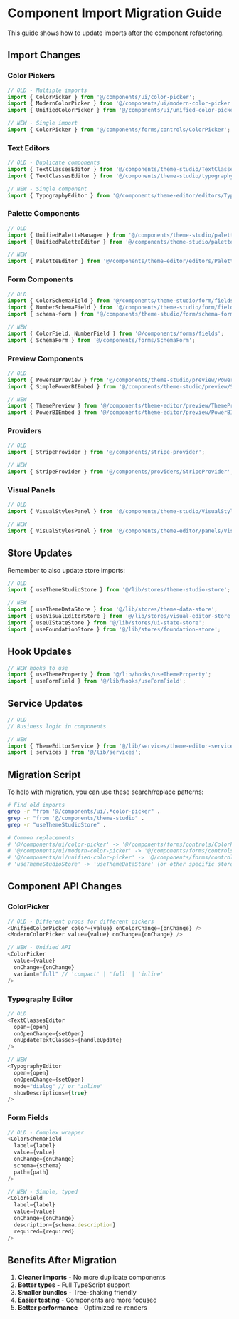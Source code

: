 # Component Import Migration Guide

This guide shows how to update imports after the component refactoring.

## Import Changes

### Color Pickers
```typescript
// OLD - Multiple imports
import { ColorPicker } from '@/components/ui/color-picker';
import { ModernColorPicker } from '@/components/ui/modern-color-picker';
import { UnifiedColorPicker } from '@/components/ui/unified-color-picker';

// NEW - Single import
import { ColorPicker } from '@/components/forms/controls/ColorPicker';
```

### Text Editors
```typescript
// OLD - Duplicate components
import { TextClassesEditor } from '@/components/theme-studio/TextClassesEditor';
import { TextClassesEditor } from '@/components/theme-studio/typography/TextClassesEditor';

// NEW - Single component
import { TypographyEditor } from '@/components/theme-editor/editors/TypographyEditor';
```

### Palette Components
```typescript
// OLD
import { UnifiedPaletteManager } from '@/components/theme-studio/palette/UnifiedPaletteManager';
import { UnifiedPaletteEditor } from '@/components/theme-studio/palette/UnifiedPaletteEditor';

// NEW
import { PaletteEditor } from '@/components/theme-editor/editors/PaletteEditor';
```

### Form Components
```typescript
// OLD
import { ColorSchemaField } from '@/components/theme-studio/form/fields/ColorSchemaField';
import { NumberSchemaField } from '@/components/theme-studio/form/fields/NumberSchemaField';
import { schema-form } from '@/components/theme-studio/form/schema-form';

// NEW
import { ColorField, NumberField } from '@/components/forms/fields';
import { SchemaForm } from '@/components/forms/SchemaForm';
```

### Preview Components
```typescript
// OLD
import { PowerBIPreview } from '@/components/theme-studio/preview/PowerBIPreview';
import { SimplePowerBIEmbed } from '@/components/theme-studio/preview/SimplePowerBIEmbed';

// NEW
import { ThemePreview } from '@/components/theme-editor/preview/ThemePreview';
import { PowerBIEmbed } from '@/components/theme-editor/preview/PowerBIEmbed';
```

### Providers
```typescript
// OLD
import { StripeProvider } from '@/components/stripe-provider';

// NEW
import { StripeProvider } from '@/components/providers/StripeProvider';
```

### Visual Panels
```typescript
// OLD
import { VisualStylesPanel } from '@/components/theme-studio/VisualStylesPanel';

// NEW
import { VisualStylesPanel } from '@/components/theme-editor/panels/VisualStylesPanel';
```

## Store Updates

Remember to also update store imports:

```typescript
// OLD
import { useThemeStudioStore } from '@/lib/stores/theme-studio-store';

// NEW
import { useThemeDataStore } from '@/lib/stores/theme-data-store';
import { useVisualEditorStore } from '@/lib/stores/visual-editor-store';
import { useUIStateStore } from '@/lib/stores/ui-state-store';
import { useFoundationStore } from '@/lib/stores/foundation-store';
```

## Hook Updates

```typescript
// NEW hooks to use
import { useThemeProperty } from '@/lib/hooks/useThemeProperty';
import { useFormField } from '@/lib/hooks/useFormField';
```

## Service Updates

```typescript
// OLD
// Business logic in components

// NEW
import { ThemeEditorService } from '@/lib/services/theme-editor-service';
import { services } from '@/lib/services';
```

## Migration Script

To help with migration, you can use these search/replace patterns:

```bash
# Find old imports
grep -r "from '@/components/ui/.*color-picker" .
grep -r "from '@/components/theme-studio" .
grep -r "useThemeStudioStore" .

# Common replacements
# '@/components/ui/color-picker' -> '@/components/forms/controls/ColorPicker'
# '@/components/ui/modern-color-picker' -> '@/components/forms/controls/ColorPicker'
# '@/components/ui/unified-color-picker' -> '@/components/forms/controls/ColorPicker'
# 'useThemeStudioStore' -> 'useThemeDataStore' (or other specific stores)
```

## Component API Changes

### ColorPicker
```typescript
// OLD - Different props for different pickers
<UnifiedColorPicker color={value} onColorChange={onChange} />
<ModernColorPicker value={value} onChange={onChange} />

// NEW - Unified API
<ColorPicker 
  value={value} 
  onChange={onChange}
  variant="full" // 'compact' | 'full' | 'inline'
/>
```

### Typography Editor
```typescript
// OLD
<TextClassesEditor 
  open={open}
  onOpenChange={setOpen}
  onUpdateTextClasses={handleUpdate}
/>

// NEW
<TypographyEditor
  open={open}
  onOpenChange={setOpen}
  mode="dialog" // or "inline"
  showDescriptions={true}
/>
```

### Form Fields
```typescript
// OLD - Complex wrapper
<ColorSchemaField
  label={label}
  value={value}
  onChange={onChange}
  schema={schema}
  path={path}
/>

// NEW - Simple, typed
<ColorField
  label={label}
  value={value}
  onChange={onChange}
  description={schema.description}
  required={required}
/>
```

## Benefits After Migration

1. **Cleaner imports** - No more duplicate components
2. **Better types** - Full TypeScript support
3. **Smaller bundles** - Tree-shaking friendly
4. **Easier testing** - Components are more focused
5. **Better performance** - Optimized re-renders